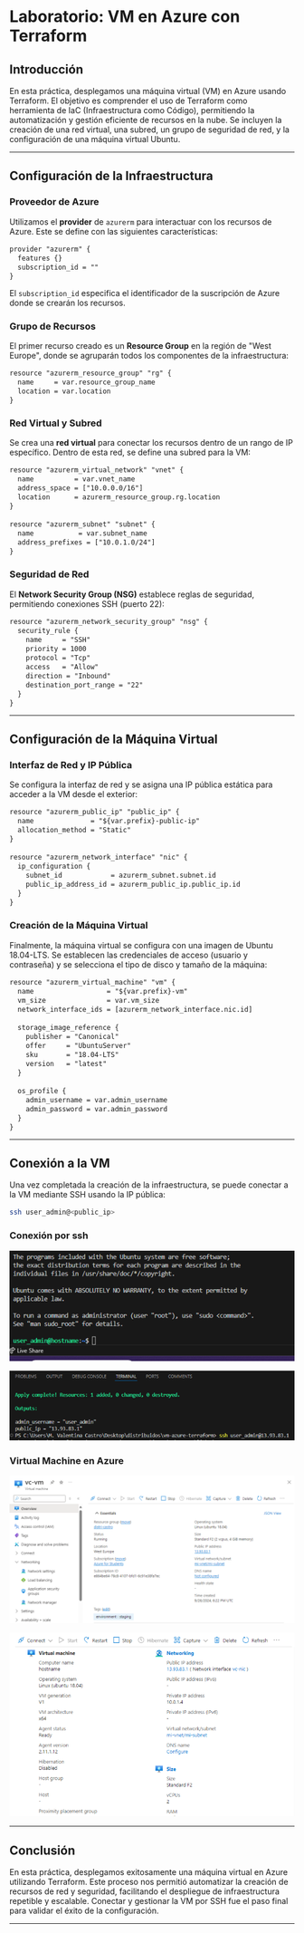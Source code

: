 # Laboratorio: VM en Azure con Terraform

## Introducción
En esta práctica, desplegamos una máquina virtual (VM) en Azure usando Terraform. El objetivo es comprender el uso de Terraform como herramienta de IaC (Infraestructura como Código), permitiendo la automatización y gestión eficiente de recursos en la nube. Se incluyen la creación de una red virtual, una subred, un grupo de seguridad de red, y la configuración de una máquina virtual Ubuntu.

---

## Configuración de la Infraestructura

### Proveedor de Azure
Utilizamos el **provider** de `azurerm` para interactuar con los recursos de Azure. Este se define con las siguientes características:

```hcl
provider "azurerm" {
  features {}
  subscription_id = ""
}
```
El `subscription_id` especifica el identificador de la suscripción de Azure donde se crearán los recursos.

### Grupo de Recursos
El primer recurso creado es un **Resource Group** en la región de "West Europe", donde se agruparán todos los componentes de la infraestructura:

```hcl
resource "azurerm_resource_group" "rg" {
  name     = var.resource_group_name
  location = var.location
}
```

### Red Virtual y Subred
Se crea una **red virtual** para conectar los recursos dentro de un rango de IP específico. Dentro de esta red, se define una subred para la VM:

```hcl
resource "azurerm_virtual_network" "vnet" {
  name          = var.vnet_name
  address_space = ["10.0.0.0/16"]
  location      = azurerm_resource_group.rg.location
}

resource "azurerm_subnet" "subnet" {
  name           = var.subnet_name
  address_prefixes = ["10.0.1.0/24"]
}
```

### Seguridad de Red
El **Network Security Group (NSG)** establece reglas de seguridad, permitiendo conexiones SSH (puerto 22):

```hcl
resource "azurerm_network_security_group" "nsg" {
  security_rule {
    name     = "SSH"
    priority = 1000
    protocol = "Tcp"
    access   = "Allow"
    direction = "Inbound"
    destination_port_range = "22"
  }
}
```

---

## Configuración de la Máquina Virtual

### Interfaz de Red y IP Pública
Se configura la interfaz de red y se asigna una IP pública estática para acceder a la VM desde el exterior:

```hcl
resource "azurerm_public_ip" "public_ip" {
  name              = "${var.prefix}-public-ip"
  allocation_method = "Static"
}

resource "azurerm_network_interface" "nic" {
  ip_configuration {
    subnet_id            = azurerm_subnet.subnet.id
    public_ip_address_id = azurerm_public_ip.public_ip.id
  }
}
```

### Creación de la Máquina Virtual
Finalmente, la máquina virtual se configura con una imagen de Ubuntu 18.04-LTS. Se establecen las credenciales de acceso (usuario y contraseña) y se selecciona el tipo de disco y tamaño de la máquina:

```hcl
resource "azurerm_virtual_machine" "vm" {
  name                  = "${var.prefix}-vm"
  vm_size               = var.vm_size
  network_interface_ids = [azurerm_network_interface.nic.id]

  storage_image_reference {
    publisher = "Canonical"
    offer     = "UbuntuServer"
    sku       = "18.04-LTS"
    version   = "latest"
  }

  os_profile {
    admin_username = var.admin_username
    admin_password = var.admin_password
  }
}
```

---

## Conexión a la VM
Una vez completada la creación de la infraestructura, se puede conectar a la VM mediante SSH usando la IP pública:

```bash
ssh user_admin@<public_ip>
```
### Conexión por ssh
![](docs/connect2SSh.png)

![](docs/connectSSh.png)

### Virtual Machine en Azure

![](docs/vmAzure.png)

![](docs/vm2Azure.png)

---

## Conclusión
En esta práctica, desplegamos exitosamente una máquina virtual en Azure utilizando Terraform. Este proceso nos permitió automatizar la creación de recursos de red y seguridad, facilitando el despliegue de infraestructura repetible y escalable. Conectar y gestionar la VM por SSH fue el paso final para validar el éxito de la configuración.

---
